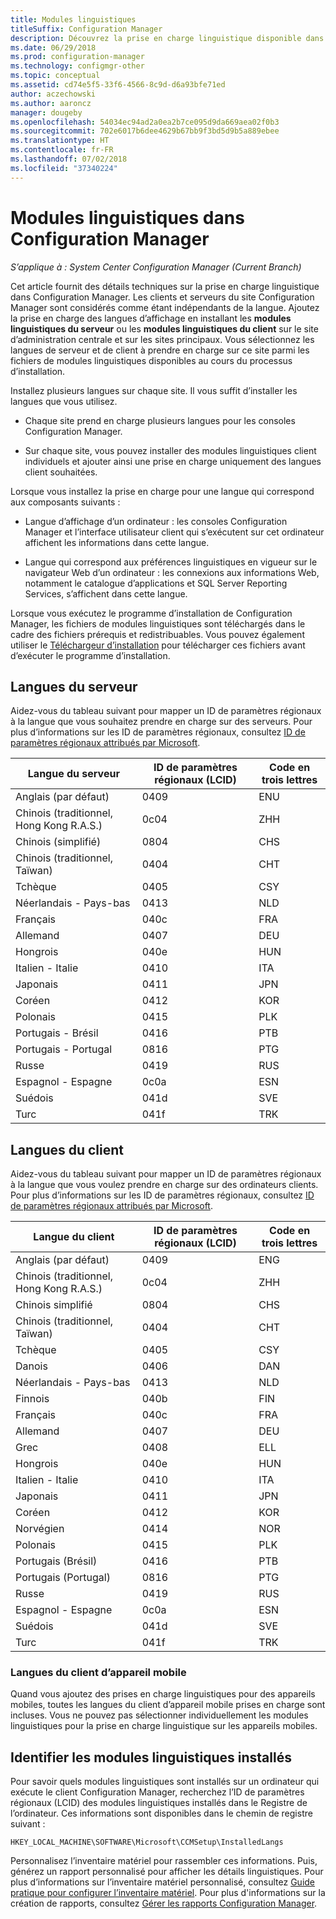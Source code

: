 ```yaml
---
title: Modules linguistiques
titleSuffix: Configuration Manager
description: Découvrez la prise en charge linguistique disponible dans Configuration Manager.
ms.date: 06/29/2018
ms.prod: configuration-manager
ms.technology: configmgr-other
ms.topic: conceptual
ms.assetid: cd74e5f5-33f6-4566-8c9d-d6a93bfe71ed
author: aczechowski
ms.author: aaroncz
manager: dougeby
ms.openlocfilehash: 54034ec94ad2a0ea2b7ce095d9da669aea02f0b3
ms.sourcegitcommit: 702e6017b6dee4629b67bb9f3bd5d9b5a889ebee
ms.translationtype: HT
ms.contentlocale: fr-FR
ms.lasthandoff: 07/02/2018
ms.locfileid: "37340224"
---
```

# <a name="language-packs-in-configuration-manager"></a>Modules linguistiques dans Configuration Manager

*S’applique à : System Center Configuration Manager (Current Branch)*

Cet article fournit des détails techniques sur la prise en charge linguistique dans Configuration Manager. Les clients et serveurs du site Configuration Manager sont considérés comme étant indépendants de la langue. Ajoutez la prise en charge des langues d’affichage en installant les **modules linguistiques du serveur** ou les **modules linguistiques du client** sur le site d’administration centrale et sur les sites principaux. Vous sélectionnez les langues de serveur et de client à prendre en charge sur ce site parmi les fichiers de modules linguistiques disponibles au cours du processus d’installation.
 
Installez plusieurs langues sur chaque site. Il vous suffit d’installer les langues que vous utilisez.  

- Chaque site prend en charge plusieurs langues pour les consoles Configuration Manager.  

- Sur chaque site, vous pouvez installer des modules linguistiques client individuels et ajouter ainsi une prise en charge uniquement des langues client souhaitées.  

Lorsque vous installez la prise en charge pour une langue qui correspond aux composants suivants :  

- Langue d’affichage d’un ordinateur : les consoles Configuration Manager et l’interface utilisateur client qui s’exécutent sur cet ordinateur affichent les informations dans cette langue.  

- Langue qui correspond aux préférences linguistiques en vigueur sur le navigateur Web d’un ordinateur : les connexions aux informations Web, notamment le catalogue d’applications et SQL Server Reporting Services, s’affichent dans cette langue.  


Lorsque vous exécutez le programme d’installation de Configuration Manager, les fichiers de modules linguistiques sont téléchargés dans le cadre des fichiers prérequis et redistribuables. Vous pouvez également utiliser le [Téléchargeur d’installation](setup-downloader.md) pour télécharger ces fichiers avant d’exécuter le programme d’installation.   



## <a name="server-languages"></a>Langues du serveur  

Aidez-vous du tableau suivant pour mapper un ID de paramètres régionaux à la langue que vous souhaitez prendre en charge sur des serveurs. Pour plus d’informations sur les ID de paramètres régionaux, consultez [ID de paramètres régionaux attribués par Microsoft](https://go.microsoft.com/fwlink/p/?LinkId=252609).  

|Langue du serveur|ID de paramètres régionaux (LCID)|Code en trois lettres|  
|---------------------|------------------------|-----------------------|  
|Anglais (par défaut)|0409|ENU|  
|Chinois (traditionnel, Hong Kong R.A.S.)|0c04|ZHH|  
|Chinois (simplifié)|0804|CHS|  
|Chinois (traditionnel, Taïwan)|0404|CHT|  
|Tchèque|0405|CSY|  
|Néerlandais - Pays-bas|0413|NLD|  
|Français|040c|FRA|  
|Allemand|0407|DEU|  
|Hongrois|040e|HUN|  
|Italien - Italie|0410|ITA|  
|Japonais|0411|JPN|  
|Coréen|0412|KOR|  
|Polonais|0415|PLK|  
|Portugais - Brésil|0416|PTB|  
|Portugais - Portugal|0816|PTG|  
|Russe|0419|RUS|  
|Espagnol - Espagne|0c0a|ESN|  
|Suédois|041d|SVE|  
|Turc|041f|TRK|  



## <a name="client-languages"></a>Langues du client  

Aidez-vous du tableau suivant pour mapper un ID de paramètres régionaux à la langue que vous voulez prendre en charge sur des ordinateurs clients. Pour plus d’informations sur les ID de paramètres régionaux, consultez [ID de paramètres régionaux attribués par Microsoft](https://go.microsoft.com/fwlink/p/?LinkId=252609).  

|Langue du client|ID de paramètres régionaux (LCID)|Code en trois lettres|  
|---------------------|------------------------|-----------------------|  
|Anglais (par défaut)|0409|ENG|  
|Chinois (traditionnel, Hong Kong R.A.S.)|0c04|ZHH|  
|Chinois simplifié|0804|CHS|  
|Chinois (traditionnel, Taïwan)|0404|CHT|  
|Tchèque|0405|CSY|  
|Danois|0406|DAN|  
|Néerlandais - Pays-bas|0413|NLD|  
|Finnois|040b|FIN|  
|Français|040c|FRA|  
|Allemand|0407|DEU|  
|Grec|0408|ELL|  
|Hongrois|040e|HUN|  
|Italien - Italie|0410|ITA|  
|Japonais|0411|JPN|  
|Coréen|0412|KOR|  
|Norvégien|0414|NOR|  
|Polonais|0415|PLK|  
|Portugais (Brésil)|0416|PTB|  
|Portugais (Portugal)|0816|PTG|  
|Russe|0419|RUS|  
|Espagnol - Espagne|0c0a|ESN|  
|Suédois|041d|SVE|  
|Turc|041f|TRK|  


### <a name="mobile-device-client-languages"></a>Langues du client d’appareil mobile  
Quand vous ajoutez des prises en charge linguistiques pour des appareils mobiles, toutes les langues du client d’appareil mobile prises en charge sont incluses. Vous ne pouvez pas sélectionner individuellement les modules linguistiques pour la prise en charge linguistique sur les appareils mobiles.  



## <a name="identify-installed-language-packs"></a>Identifier les modules linguistiques installés  
Pour savoir quels modules linguistiques sont installés sur un ordinateur qui exécute le client Configuration Manager, recherchez l’ID de paramètres régionaux (LCID) des modules linguistiques installés dans le Registre de l’ordinateur. Ces informations sont disponibles dans le chemin de registre suivant :  

`HKEY_LOCAL_MACHINE\SOFTWARE\Microsoft\CCMSetup\InstalledLangs`  

Personnalisez l’inventaire matériel pour rassembler ces informations. Puis, générez un rapport personnalisé pour afficher les détails linguistiques. Pour plus d’informations sur l’inventaire matériel personnalisé, consultez [Guide pratique pour configurer l’inventaire matériel](/sccm/core/clients/manage/inventory/configure-hardware-inventory). Pour plus d'informations sur la création de rapports, consultez [Gérer les rapports Configuration Manager](/sccm/core/servers/manage/operations-and-maintenance-for-reporting#BKMK_ManageReports).  
